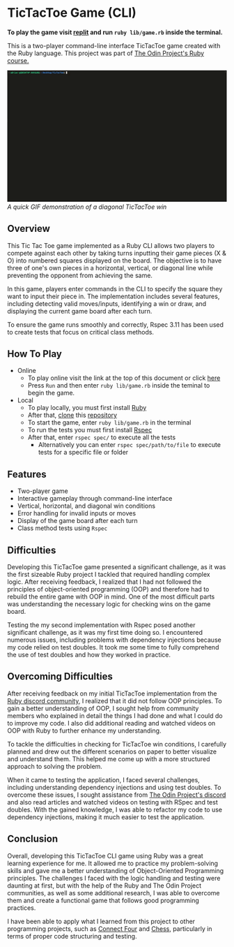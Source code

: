 # TicTacToe Game (CLI)

**To play the game visit [replit](https://replit.com/@adrian-y1/TicTacToe) and run `ruby lib/game.rb` inside the terminal.**

This is a two-player command-line interface TicTacToe game created with the Ruby language. This project was part of [The Odin Project's Ruby course.](https://www.theodinproject.com/lessons/ruby-tic-tac-toe)

<img alt="Tic Tac Toe gif" src="demo/tictactoe.gif"><br>
*A quick GIF demonstration of a diagonal TicTacToe win*

## Overview
This Tic Tac Toe game implemented as a Ruby CLI allows two players to compete against each other by taking turns inputting their game pieces (X & O) into numbered squares displayed on the board. The objective is to have three of one's own pieces in a horizontal, vertical, or diagonal line while preventing the opponent from achieving the same.

In this game, players enter commands in the CLI to specify the square they want to input their piece in. The implementation includes several features, including detecting valid moves/inputs, identifying a win or draw, and displaying the current game board after each turn.

To ensure the game runs smoothly and correctly, Rspec 3.11 has been used to create tests that focus on critical class methods. 

## How To Play
- Online
  - To play online visit the link at the top of this document or click [here](https://replit.com/@adrian-y1/TicTacToe)
  - Press `Run` and then enter `ruby lib/game.rb` inside the teminal to begin the game.
- Local
  - To play locally, you must first install [Ruby](https://www.ruby-lang.org/en/)
  - After that, [clone](https://github.com/git-guides/git-clone) this [repository](https://github.com/adrian-y1/TOPTicTacToe)
  - To start the game, enter `ruby lib/game.rb` in the terminal
  - To run the tests you must first install [Rspec](https://rspec.info/)
  - After that, enter `rspec spec/` to execute all the tests
    - Alternatively you can enter `rspec spec/path/to/file` to execute tests for a specific file or folder

## Features
- Two-player game
- Interactive gameplay through command-line interface
- Vertical, horizontal, and diagonal win conditions
- Error handling for invalid inputs or moves
- Display of the game board after each turn
- Class method tests using `Rspec`

## Difficulties 
Developing this TicTacToe game presented a significant challenge, as it was the first sizeable Ruby project I tackled that required handling complex logic. After receiving feedback, I realized that I had not followed the principles of object-oriented programming (OOP) and therefore had to rebuild the entire game with OOP in mind. One of the most difficult parts was understanding the necessary logic for checking wins on the game board.

Testing the my second implementation with Rspec posed another significant challenge, as it was my first time doing so. I encountered numerous issues, including problems with dependency injections because my code relied on test doubles. It took me some time to fully comprehend the use of test doubles and how they worked in practice.

## Overcoming Difficulties
After receiving feedback on my initial TicTacToe implementation from the [Ruby discord community](https://discord.gg/ruby-518658712081268738), I realized that it did not follow OOP principles. To gain a better understanding of OOP, I sought help from community members who explained in detail the things I had done and what I could do to improve my code. I also did additional reading and watched videos on OOP with Ruby to further enhance my understanding.

To tackle the difficulties in checking for TicTacToe win conditions, I carefully planned and drew out the different scenarios on paper to better visualize and understand them. This helped me come up with a more structured approach to solving the problem.

When it came to testing the application, I faced several challenges, including understanding dependency injections and using test doubles. To overcome these issues, I sought assistance from [The Odin Project's discord](https://discord.gg/V75WSQG) and also read articles and watched videos on testing with RSpec and test doubles. With the gained knowledge, I was able to refactor my code to use dependency injections, making it much easier to test the application.

## Conclusion
Overall, developing this TicTacToe CLI game using Ruby was a great learning experience for me. It allowed me to practice my problem-solving skills and gave me a better understanding of Object-Oriented Programming principles. The challenges I faced with the logic handling and testing were daunting at first, but with the help of the Ruby and The Odin Project communities, as well as some additional research, I was able to overcome them and create a functional game that follows good programming practices.

I have been able to apply what I learned from this project to other programming projects, such as [Connect Four](https://github.com/adrian-y1/TOPConnectFour) and [Chess](https://github.com/adrian-y1/TOPChess), particularly in terms of proper code structuring and testing.